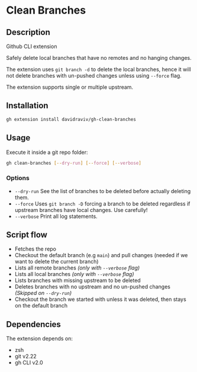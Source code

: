 # Clean Branches
## Description
Github CLI extension

Safely delete local branches that have no remotes and no hanging changes.

The extension uses `git branch -d` to delete the local branches, hence it will not delete branches with un-pushed changes
unless using `--force` flag.

The extension supports single or multiple upstream.
## Installation
```bash
gh extension install davidraviv/gh-clean-branches
```

## Usage
Execute it inside a git repo folder:
```bash
gh clean-branches [--dry-run] [--force] [--verbose]
```
### Options

- `--dry-run` See the list of branches to be deleted before actually deleting them.
- `--force` Uses `git branch -D` forcing a branch to be deleted regardless if upstream branches have local changes. Use carefully!
- `--verbose` Print all log statements.

## Script flow
- Fetches the repo
- Checkout the default branch (e.g `main`) and pull changes (needed if we want to delete the current branch)
- Lists all remote branches _(only with `--verbose` flag)_
- Lists all local branches _(only with `--verbose` flag)_
- Lists branches with missing upstream to be deleted
- Deletes branches with no upstream and no un-pushed changes _(Skipped on `--dry-run`)_
- Checkout the branch we started with unless it was deleted, then stays on the default branch

## Dependencies
The extension depends on:
- zsh
- git v2.22
- gh CLI v2.0
